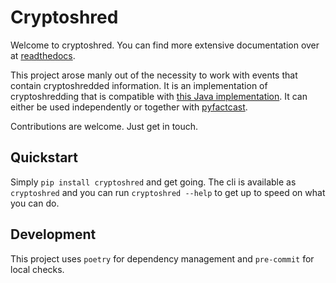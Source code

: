 # Cryptoshred

Welcome to cryptoshred. You can find more extensive documentation over at [readthedocs](https://cryptoshred.readthedocs.io/en/latest/).

This project arose manly out of the necessity to work with events that contain cryptoshredded information.
It is an implementation of cryptoshredding that is compatible with [this Java implementation](https://github.com/prisma-capacity/cryptoshred). It can either be used independently or together with [pyfactcast](https://pypi.org/project/pyfactcast/).

Contributions are welcome. Just get in touch.

## Quickstart

Simply `pip install cryptoshred` and get going. The cli is available as `cryptoshred` and
you can run `cryptoshred --help` to get up to speed on what you can do.

## Development

This project uses `poetry` for dependency management and `pre-commit` for local checks.
